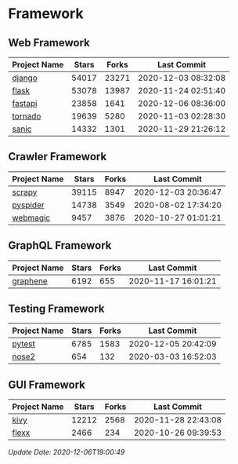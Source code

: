 # Framework

## Web Framework
| Project Name | Stars | Forks | Last Commit |
| ------------ | ----- | ----- | ----------- |
| [django](https://github.com/django/django) | 54017 | 23271 | 2020-12-03 08:32:08 |
| [flask](https://github.com/pallets/flask) | 53078 | 13987 | 2020-11-24 02:51:40 |
| [fastapi](https://github.com/tiangolo/fastapi) | 23858 | 1641 | 2020-12-06 08:36:00 |
| [tornado](https://github.com/tornadoweb/tornado) | 19639 | 5280 | 2020-11-03 02:28:30 |
| [sanic](https://github.com/huge-success/sanic) | 14332 | 1301 | 2020-11-29 21:26:12 |

## Crawler Framework
| Project Name | Stars | Forks | Last Commit |
| ------------ | ----- | ----- | ----------- |
| [scrapy](https://github.com/scrapy/scrapy) | 39115 | 8947 | 2020-12-03 20:36:47 |
| [pyspider](https://github.com/binux/pyspider) | 14738 | 3549 | 2020-08-02 17:34:20 |
| [webmagic](https://github.com/code4craft/webmagic) | 9457 | 3876 | 2020-10-27 01:01:21 |

## GraphQL Framework
| Project Name | Stars | Forks | Last Commit |
| ------------ | ----- | ----- | ----------- |
| [graphene](https://github.com/graphql-python/graphene) | 6192 | 655 | 2020-11-17 16:01:21 |

## Testing Framework
| Project Name | Stars | Forks | Last Commit |
| ------------ | ----- | ----- | ----------- |
| [pytest](https://github.com/pytest-dev/pytest) | 6785 | 1583 | 2020-12-05 20:42:09 |
| [nose2](https://github.com/nose-devs/nose2) | 654 | 132 | 2020-03-03 16:52:03 |

## GUI Framework
| Project Name | Stars | Forks | Last Commit |
| ------------ | ----- | ----- | ----------- |
| [kivy](https://github.com/kivy/kivy) | 12212 | 2568 | 2020-11-28 22:43:08 |
| [flexx](https://github.com/flexxui/flexx) | 2466 | 234 | 2020-10-26 09:39:53 |

*Update Date: 2020-12-06T19:00:49*